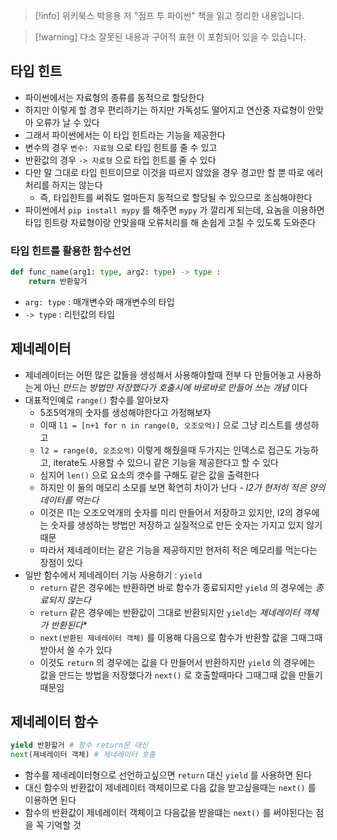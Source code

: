 > [!info] 위키북스 박응용 저 "점프 투 파이썬" 책을 읽고 정리한 내용입니다.

> [!warning] 다소 잘못된 내용과 구어적 표현 이 포함되어 있을 수 있습니다.

## 타입 힌트

- 파이썬에서는 자료형의 종류를 동적으로 할당한다
- 하지만 이렇게 할 경우 편리하기는 하지만 가독성도 떨어지고 연산중 자료형이 안맞아 오류가 날 수 있다
- 그래서 파이썬에서는 이 타입 힌트라는 기능을 제공한다
- 변수의 경우 `변수: 자료형` 으로 타입 힌트를 줄 수 있고
- 반환값의 경우 `-> 자료형` 으로 타입 힌트를 줄 수 있다
- 다만 말 그대로 타입 힌트이므로 이것을 따르지 않았을 경우 경고만 할 뿐 따로 에러처리를 하지는 않는다
	- 즉, 타입힌트를 써줘도 얼마든지 동적으로 할당될 수 있으므로 조심해야한다
- 파이썬에서 `pip install mypy` 를 해주면 `mypy` 가 깔리게 되는데, 요놈을 이용하면 타입 힌트랑 자료형이랑 안맞을때 오류처리를 해 손쉽게 고칠 수 있도록 도와준다

### 타입 힌트를 활용한 함수선언

```python
def func_name(arg1: type, arg2: type) -> type :
	return 반환할거
```

- `arg: type` : 매개변수와 매개변수의 타입
- `-> type` : 리턴값의 타입

## 제네레이터

- 제네레이터는 어떤 많은 값들을 생성해서 사용해야할때 전부 다 만들어놓고 사용하는게 아닌 *만드는 방법만 저장했다가 호출시에 바로바로 만들어 쓰는 개념* 이다
- 대표적인예로 `range()` 함수를 알아보자
	- 5조5억개의 숫자를 생성해야한다고 가정해보자
	- 이때 `l1 = [n+1 for n in range(0, 오조오억)]` 으로 그냥 리스트를 생성하고
	- `l2 = range(0, 오조오억)` 이렇게 해줬을때 두가지는 인덱스로 접근도 가능하고, iterate도 사용할 수 있으니 같은 기능을 제공한다고 할 수 있다
	- 심지어 `len()` 으로 요소의 갯수를 구해도 같은 값을 출력한다
	- 하지만 이 둘의 메모리 소모를 보면 확연히 차이가 난다 - *l2가 현저히 적은 양의 데이터를 먹는다*
	- 이것은 l1는 오조오억개의 숫자를 미리 만들어서 저장하고 있지만, l2의 경우에는 숫자를 생성하는 방법만 저장하고 실질적으로 만든 숫자는 가지고 있지 않기 때문
	- 따라서 제네레이터는 같은 기능을 제공하지만 현저히 적은 메모리를 먹는다는 장점이 있다
- 일반 함수에서 제네레이터 기능 사용하기 : `yield`
	- `return` 같은 경우에는 반환하면 바로 함수가 종료되지만 `yield` 의 경우에는 *종료되지 않는다*
	- `return` 같은 경우에는 반환값이 그대로 반환되지만 `yield`는 *제네레이터 객체가 반환된다**
	- `next(반환된 제네레이터 객체)` 를 이용해 다음으로 함수가 반환할 값을 그때그때 받아서 쓸 수가 있다
	- 이것도 `return` 의 경우에는 값을 다 만들어서 반환하지만 `yield` 의 경우에는 값을 만드는 방법을 저장했다가 `next()` 로 호출할때마다 그때그때 값을 만들기 때문임

## 제네레이터 함수

```python
yield 반환할거 # 함수 return문 대신
next(제네레이터 객체) # 제네레이터 호출
```

- 함수를 제네레이터형으로 선언하고싶으면 `return` 대신 `yield` 를 사용하면 된다
- 대신 함수의 반환값이 제네레이터 객체이므로 다음 값을 받고싶을때는 `next()` 를 이용하면 된다
- 함수의 반환값이 제네레이터 객체이고 다음값을 받을떄는 `next()` 를 써야된다는 점을 꼭 기억할 것
